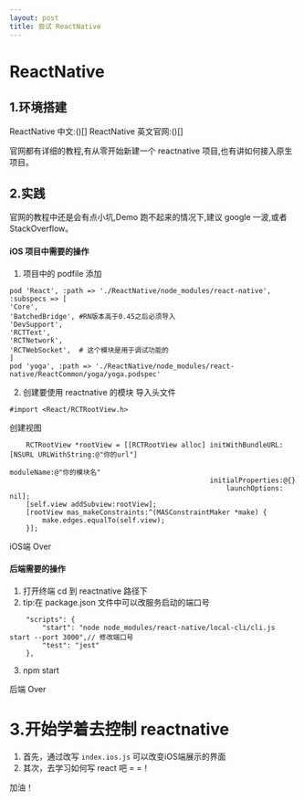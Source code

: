 ```yaml
---
layout: post
title: 尝试 ReactNative
---
```

# ReactNative

## 1.环境搭建

ReactNative 中文:()[]
ReactNative 英文官网:()[]

官网都有详细的教程,有从零开始新建一个 reactnative 项目,也有讲如何接入原生项目。

## 2.实践

官网的教程中还是会有点小坑,Demo 跑不起来的情况下,建议 google 一波,或者 StackOverflow。

#### iOS 项目中需要的操作
1. 项目中的 podfile 添加
```
pod 'React', :path => './ReactNative/node_modules/react-native', :subspecs => [
'Core',
'BatchedBridge', #RN版本高于0.45之后必须导入
'DevSupport',
'RCTText',
'RCTNetwork',
'RCTWebSocket',  # 这个模块是用于调试功能的
]
pod 'yoga', :path => './ReactNative/node_modules/react-native/ReactCommon/yoga/yoga.podspec'
```

2. 创建要使用 reactnative 的模块
导入头文件

 `#import <React/RCTRootView.h>`
 
创建视图

```
    RCTRootView *rootView = [[RCTRootView alloc] initWithBundleURL:[NSURL URLWithString:@"你的url"]
                                                        moduleName:@"你的模块名"
                                                 initialProperties:@{}
                                                     launchOptions: nil];
    [self.view addSubview:rootView];
    [rootView mas_makeConstraints:^(MASConstraintMaker *make) {
        make.edges.equalTo(self.view);
    }];
```

iOS端 Over

#### 后端需要的操作
1. 打开终端 cd 到 reactnative 路径下
2. tip:在 package.json 文件中可以改服务启动的端口号
```
	"scripts": {
		"start": "node node_modules/react-native/local-cli/cli.js start --port 3000",// 修改端口号
		"test": "jest"
	},
```
3. npm start

后端 Over

# 3.开始学着去控制 reactnative

1. 首先，通过改写 `index.ios.js` 可以改变iOS端展示的界面
2. 其次，去学习如何写 react 吧 = =！  

加油！

